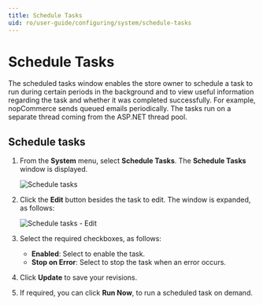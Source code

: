 ```yaml
---
title: Schedule Tasks
uid: ro/user-guide/configuring/system/schedule-tasks
---
```


# Schedule Tasks

The scheduled tasks window enables the store owner to schedule a task to run during certain periods in the background and to view useful information regarding the task and whether it was completed successfully. For example, nopCommerce sends queued emails periodically. The tasks run on a separate thread coming from the ASP.NET thread pool.

## Schedule tasks

1. From the **System** menu, select **Schedule Tasks**. The **Schedule Tasks** window is displayed.
    
    ![Schedule tasks](_static/schedule-tasks/schedule-tasks.png)

2. Click the **Edit** button besides the task to edit. The window is expanded, as follows:
    
    ![Schedule tasks - Edit](_static/schedule-tasks/schedule-tasks-edit.png)

3. Select the required checkboxes, as follows:
    
    * **Enabled**: Select to enable the task.
    * **Stop on Error**: Select to stop the task when an error occurs.
4. Click **Update** to save your revisions.
5. If required, you can click **Run Now**, to run a scheduled task on demand.